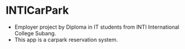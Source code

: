 # INTICarPark


- Employer project by Diploma in IT students from INTI International College Subang.
- This app is a carpark reservation system.
